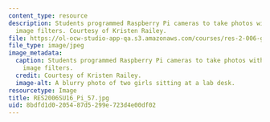 ```yaml
---
content_type: resource
description: Students programmed Raspberry Pi cameras to take photos with different
  image filters. Courtesy of Kristen Railey.
file: https://ol-ocw-studio-app-qa.s3.amazonaws.com/courses/res-2-006-girls-who-build-cameras-summer-2016/8bdfd1d0205487d5299e723d4e00df02_RES2006SU16_Pi_57.jpg
file_type: image/jpeg
image_metadata:
  caption: Students programmed Raspberry Pi cameras to take photos with different
    image filters.
  credit: Courtesy of Kristen Railey.
  image-alt: A blurry photo of two girls sitting at a lab desk.
resourcetype: Image
title: RES2006SU16_Pi_57.jpg
uid: 8bdfd1d0-2054-87d5-299e-723d4e00df02
---
```

